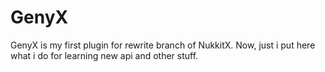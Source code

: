 # GenyX
GenyX is my first plugin for rewrite branch of NukkitX. Now, just i put here what i do for learning new api and other stuff.
